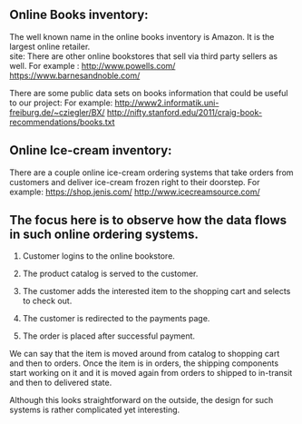 ## Online Books inventory:

The well known name in the online books inventory is Amazon. It is the largest online retailer.  
site:
There are other online bookstores that sell via third party sellers as well. 
For example : http://www.powells.com/
              https://www.barnesandnoble.com/
              
There are some public data sets on books information that could be useful to our project:
For example:  http://www2.informatik.uni-freiburg.de/~cziegler/BX/
              http://nifty.stanford.edu/2011/craig-book-recommendations/books.txt

## Online Ice-cream inventory:

There are a couple online ice-cream ordering systems that take orders from customers and deliver ice-cream frozen right to their doorstep.
For example: https://shop.jenis.com/
             http://www.icecreamsource.com/


## The focus here is to observe how the data flows in such online ordering systems.

1) Customer logins to the online bookstore.

2) The product catalog is served to the customer.

3) The customer adds the interested item to the shopping cart and selects to check out.

4) The customer is redirected to the payments page.

5) The order is placed after successful payment.

We can say that the item is moved around from catalog to shopping cart and then to orders. Once the item is in orders, the shipping components start working on it and it is moved again from orders to shipped to in-transit and then to delivered state. 

Although this looks straightforward on the outside, the design for such systems is rather complicated yet interesting. 



